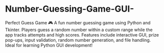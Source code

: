 # Number-Guessing-Game-GUI-
Perfect Guess Game 🎮 A fun number guessing game using Python and Tkinter. Players guess a random number within a custom range while the app tracks attempts and high scores. Features include interactive GUI, prize pop-ups, input validation, random number generation, and file handling. Ideal for learning Python GUI development!
